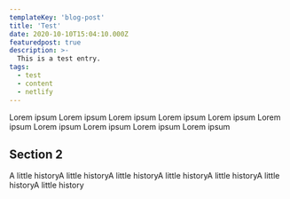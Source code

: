 ```yaml
---
templateKey: 'blog-post'
title: 'Test'
date: 2020-10-10T15:04:10.000Z
featuredpost: true
description: >-
  This is a test entry.
tags:
  - test
  - content
  - netlify
---
```


Lorem ipsum 
Lorem ipsum 
Lorem ipsum 
Lorem ipsum 
Lorem ipsum 
Lorem ipsum 
Lorem ipsum 
Lorem ipsum 
Lorem ipsum 
Lorem ipsum 

## Section 2
A little historyA little historyA little historyA little historyA little historyA little historyA little history
